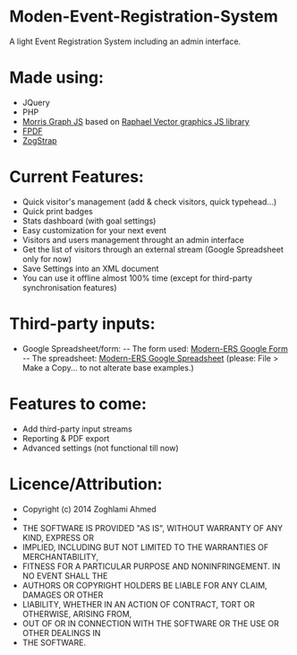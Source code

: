 Moden-Event-Registration-System
=========================

A light Event Registration System including an admin interface.

Made using:
=========================

- JQuery
- PHP
- [Morris Graph JS](https://github.com/oesmith/morris.js) based on [Raphael Vector graphics JS library](https://github.com/DmitryBaranovskiy/raphael/)
- [FPDF](http://fpdf.org/)
- [ZogStrap](http://github/a-zog/ZogStrap/)

Current Features:
=========================

- Quick visitor's management (add & check visitors, quick typehead...)
- Quick print badges
- Stats dashboard (with goal settings)
- Easy customization for your next event
- Visitors and users management throught an admin interface
- Get the list of visitors through an external stream (Google Spreadsheet only for now)
- Save Settings into an XML document
- You can use it offline almost 100% time (except for third-party synchronisation features) 

Third-party inputs:
=========================

- Google Spreadsheet/form:
-- The form used: [Modern-ERS Google Form](https://docs.google.com/forms/d/133WRFfahYm32kSMeA1VZkA76ap-3BMKH-kTBX8atzw0)
-- The spreadsheet: [Modern-ERS Google Spreadsheet](https://docs.google.com/spreadsheet/ccc?key=0AkeGEqLT7tGfdFJxSEF0b0NOWWlwYlJDX0liVXowVkE)  (please: File > Make a Copy... to not alterate base examples.)


Features to come:
=========================

- Add third-party input streams
- Reporting & PDF export
- Advanced settings (not functional till now)

Licence/Attribution:
=========================
* Copyright (c) 2014 Zoghlami Ahmed
* 
* THE SOFTWARE IS PROVIDED "AS IS", WITHOUT WARRANTY OF ANY KIND, EXPRESS OR
* IMPLIED, INCLUDING BUT NOT LIMITED TO THE WARRANTIES OF MERCHANTABILITY,
* FITNESS FOR A PARTICULAR PURPOSE AND NONINFRINGEMENT. IN NO EVENT SHALL THE
* AUTHORS OR COPYRIGHT HOLDERS BE LIABLE FOR ANY CLAIM, DAMAGES OR OTHER
* LIABILITY, WHETHER IN AN ACTION OF CONTRACT, TORT OR OTHERWISE, ARISING FROM,
* OUT OF OR IN CONNECTION WITH THE SOFTWARE OR THE USE OR OTHER DEALINGS IN
* THE SOFTWARE.